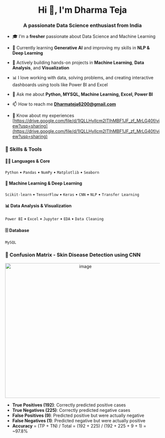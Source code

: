 <h1 align="center">Hi 👋, I'm Dharma Teja</h1>
<h3 align="center">A passionate Data Science enthusiast from India</h3>

- 🎓 I’m a **fresher** passionate about Data Science and Machine Learning
- 🌱 Currently learning **Generative AI** and improving my skills in **NLP & Deep Learning**
- 🔭 Actively building hands-on projects in **Machine Learning**, **Data Analysis**, and **Visualization**
- 📊 I love working with data, solving problems, and creating interactive dashboards using tools like Power BI and Excel
- 💬 Ask me about **Python, MYSQL, Machine Learning, Excel, Power BI**
- 📫 How to reach me **Dharmateja6200@gmail.com**

- 📄 Know about my experiences [https://drive.google.com/file/d/1IQLLHyIlcm2ITlhMBF1JF_zf_MrLG40f/view?usp=sharing](https://drive.google.com/file/d/1IQLLHyIlcm2ITlhMBF1JF_zf_MrLG40f/view?usp=sharing)

### 🚀 Skills & Tools

#### 👨‍💻 Languages & Core
`Python`  • `Pandas` • `NumPy` • `Matplotlib` • `Seaborn`

#### 🤖 Machine Learning & Deep Learning
`Scikit-learn` • `TensorFlow` • `Keras` • `CNN` • `NLP` • `Transfer Learning`

#### 📊 Data Analysis & Visualization
`Power BI` • `Excel` • `Jupyter` • `EDA` • `Data Cleaning`

#### 🗄️ Database
`MySQL`

### 🧪 Confusion Matrix - Skin Disease Detection using CNN
<p align="center">
  <img width="507" height="438" alt="image" src="https://github.com/user-attachments/assets/75c8ea00-e4f6-4e48-9fcd-19481ec9c7a6" />
</p>

- **True Positives (192)**: Correctly predicted positive cases  
- **True Negatives (225)**: Correctly predicted negative cases  
- **False Positives (9)**: Predicted positive but were actually negative  
- **False Negatives (1)**: Predicted negative but were actually positive 
- **Accuracy** = (TP + TN) / Total = (192 + 225) / (192 + 225 + 9 + 1) = ~97.8%
